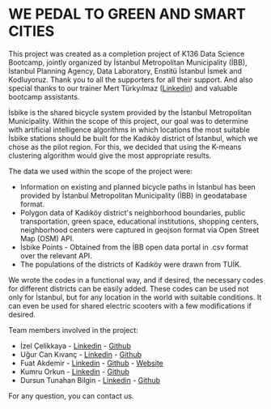 # WE PEDAL TO GREEN AND SMART CITIES

This project was created as a completion project of K136 Data Science Bootcamp, jointly organized by İstanbul Metropolitan Municipality (İBB), İstanbul Planning Agency, Data Laboratory, Enstitü İstanbul İsmek and Kodluyoruz. Thank you to all the supporters for all their support. And also special thanks to our trainer Mert Türkyılmaz ([Linkedin](https://www.linkedin.com/in/mertturkyilmaz/)) and valuable bootcamp assistants.

İsbike is the shared bicycle system provided by the İstanbul Metropolitan Municipality. Within the scope of this project, our goal was to determine with artificial intelligence algorithms in which locations the most suitable İsbike stations should be built for the Kadıköy district of İstanbul, which we chose as the pilot region. For this, we decided that using the K-means clustering algorithm would give the most appropriate results.

The data we used within the scope of the project were:
- Information on existing and planned bicycle paths in İstanbul has been provided by İstanbul Metropolitan Municipality (İBB) in geodatabase format.
- Polygon data of Kadıköy district's neighborhood boundaries, public transportation, green space, educational institutions, shopping centers, neighborhood centers were captured in geojson format via Open Street Map (OSM) API.
- İsbike Points - Obtained from the İBB open data portal in .csv format over the relevant API.
- The populations of the districts of Kadıköy were drawn from TUİK.

We wrote the codes in a functional way, and if desired, the necessary codes for different districts can be easily added. These codes can be used not only for İstanbul, but for any location in the world with suitable conditions. It can even be used for shared electric scooters with a few modifications if desired.

Team members involved in the project:
- İzel Çelikkaya - [Linkedin](https://www.linkedin.com/in/izelcelikkaya/) - [Github](https://github.com/izelcelikkaya/housepriceprediction) 
- Uğur Can Kıvanç - [Linkedin](https://www.linkedin.com/in/ugur-can-kivanc/) - [Github](https://github.com/Exedeus21) 
- Fuat Akdemir - [Linkedin](https://www.linkedin.com/in/fuatakdemir/) - [Github](https://github.com/FuatAkdemir) - [Website](https://www.fuatakdemir.com)
- Kumru Orkun - [Linkedin](https://www.linkedin.com/in/kumruorkun/) - [Github](https://github.com/kumruo) 
- Dursun Tunahan Bilgin - [Linkedin](https://www.linkedin.com/in/dtunahanbilgin/) - [Github](https://github.com/bilgind17) 

For any question, you can contact us.
